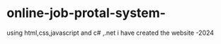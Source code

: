 # online-job-protal-system-
using html,css,javascript and c# ,.net i have created the website -2024
